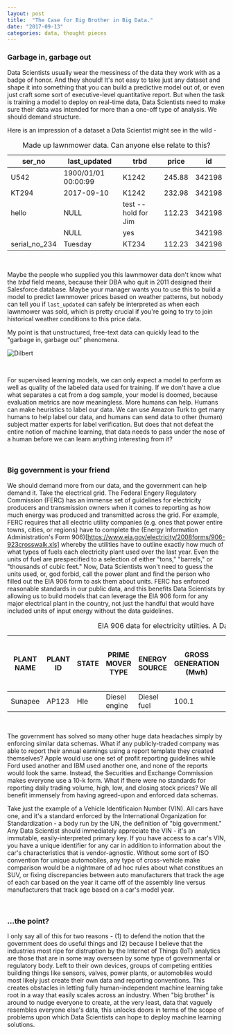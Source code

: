 ```yaml
---
layout: post
title:  "The Case for Big Brother in Big Data."
date: "2017-09-13"
categories: data, thought pieces
---
```


### Garbage in, garbage out

Data Scientists usually wear the messiness of the data they work with as a badge of honor. And they should! It's not easy to take just any dataset and shape it into something that you can build a predictive model out of, or even just craft some sort of executive-level quantitative report. But when the task is training a model to deploy on real-time data, Data Scientists need to make sure their data was intended for more than a one-off type of analysis. We should demand structure.

Here is an impression of a dataset a Data Scientist might see in the wild -

<table>
  <caption>Made up lawnmower data. Can anyone else relate to this?</caption>
  <thead>
    <tr>
      <th>ser_no</th>
      <th>last_updated</th>
      <th>trbd</th>
      <th>price</th>
      <th>id</th>
    </tr>
  </thead>
  <tbody>
    <tr>
      <td>U542</td>
      <td>1900/01/01 00:00:99</td>
      <td>K1242</td>
      <td>245.88</td>
      <td>342198</td>
    </tr>
    <tr>
      <td>KT294</td>
      <td>2017-09-10</td>
      <td>K1242</td>
      <td>232.98</td>
      <td>342198</td>
    </tr>
    <tr>
      <td>hello</td>
      <td>NULL</td>
      <td>test -- hold for Jim</td>
      <td>112.23</td>
      <td>342198</td>
    </tr>
    <tr>
      <td></td>
      <td>NULL</td>
      <td>yes</td>
      <td></td>
      <td>342198</td>
    </tr>
    <tr>
      <td>serial_no_234</td>
      <td>Tuesday</td>
      <td>KT234</td>
      <td>112.23</td>
      <td>342198</td>
    </tr>
  </tbody>
</table>

<br>

Maybe the people who supplied you this lawnmower data don't know what the *trbd* field means, because their DBA who quit in 2011 designed their Salesforce database. Maybe your manager wants you to use this to build a model to predict lawnmower prices based on weather patterns, but nobody can tell you if `last_updated` can safely be interpreted as when each lawnmower was sold, which is pretty crucial if you're going to try to join historical weather conditions to this price data.

My point is that unstructured, free-text data can quickly lead to the "garbage in, garbage out" phenomena.

![Dilbert](http://alison.dbsdataprojects.com/wp-content/uploads/sites/82/2016/04/cartoon-metadata.png)	

<br>

For supervised learning models, we can only expect a model to perform as well as quality of the labeled data used for training. If we don't have a clue what separates a cat from a dog sample, your model is doomed, because evaluation metrics are now meaningless. More humans can help. Humans can make heuristics to label our data. We can use Amazon Turk to get many humans to help label our data, and humans can send data to other (human) subject matter experts for label verification. But does that not defeat the entire notion of machine learning, that data needs to pass under the nose of a human before we can learn anything interesting from it?

<br>

### Big government is your friend

We should demand more from our data, and the government can help demand it. Take the electrical grid. The Federal Engery Regulatory Commission (FERC) has an immense set of guidelines for electricity producers and transmission owners when it comes to reporting as how much energy was produced and transmitted across the grid. For example, FERC requires that all electric utility companies (e.g. ones that power entire towns, cities, or regions) have to complete the (Energy Information Administration's Form 906)[https://www.eia.gov/electricity/2008forms/906-923crosswalk.xls] whereby the utilities have to outline exactly how much of what types of fuels each electricity plant used over the last year. Even the units of fuel are prespecified to a selection of either "tons," "barrels," or "thousands of cubic feet." Now, Data Scientists won't need to guess the units used, or, god forbid, call the power plant and find the person who filled out the EIA 906 form to ask them about units. FERC has enforced reasonable standards in our public data, and this benefits Data Scientists by allowing us to build models that can leverage the EIA 906 form for any major electrical plant in the country, not just the handful that would have included units of input energy without the data guidelines.

<table>
  <caption>EIA 906 data for electricity utilties. A Data Scientist's dream.</caption>
  <thead>
    <tr>
      <th>PLANT NAME</th>
      <th>PLANT ID</th>
      <th>STATE</th>
      <th>PRIME MOVER TYPE</th>
      <th>ENERGY SOURCE</th>
      <th>GROSS GENERATION (Mwh)</th>
      <th>NET GENERATION (Mwh)</th>
      <th>UNITS (Tons, Barrels, or 1000s tons)</th>
      <th>STOCKS AT END OF PERIOD</th>
      <th>HEAT CONTENT PER UNIT OF FUEL (Million Btu)</th>
    </tr>
  </thead>
  <tbody>
    <tr>
      <td>Sunapee</td>
      <td>AP123</td>
      <td>HIe</td>
      <td>Diesel engine</td>
      <td>Diesel fuel</td>
      <td>100.1</td>
      <td>12.5</td>
      <td>Barrels</td>
      <td>34.1</td>
      <td>6832.22</td>
    </tr>
  </tbody>
</table>

<br>

The government has solved so many other huge data headaches simply by enforcing similar data schemas. What if any publicly-traded company was able to report their annual earnings using a report template they created themselves? Apple would use one set of profit reporting guidelines while Ford used another and IBM used another one, and none of the reports would look the same. Instead, the Securities and Exchange Commission makes everyone use a 10-k form. What if there were no standards for reporting daily trading volume, high, low, and closing stock prices? We all benefit immensely from having agreed-upon and enforced data schemas.

Take just the example of a Vehicle Identificaion Number (VIN). All cars have one, and it's a standard enforced by the International Organization for Standardization - a body run by the UN, the definition of "big government." Any Data Scientist should immediately appreciate the VIN - it's an immutable, easily-interpreted primary key. If you have access to a car's VIN, you have a unique identifier for any car in addition to information about the car's characteristics that is vendor-agnostic. Without some sort of ISO convention for unique automobiles, any type of cross-vehicle make comparison would be a nightmare of ad hoc rules about what constitues an SUV, or fixing discrepancies between auto manufacturers that track the age of each car based on the year it came off of the assembly line versus manufacturers that track age based on a car's model year.

<br>

### ...the point?

I only say all of this for two reasons - (1) to defend the notion that the government does do useful things and (2) because I believe that the industries most ripe for distruption by the Internet of Things (IoT) analytics are those that are in some way overseen by some type of governmental or regulatory body. Left to their own devices, groups of competing entities building things like sensors, valves, power plants, or automobiles would most likely just create their own data and reporting conventions. This creates obstacles in letting fully human-independent machine learning take root in a way that easily scales across an industry. When "big brother" is around to nudge everyone to create, at the very least, data that vaguely resembles everyone else's data, this unlocks doors in terms of the scope of problems upon which Data Scientists can hope to deploy machine learning solutions.








